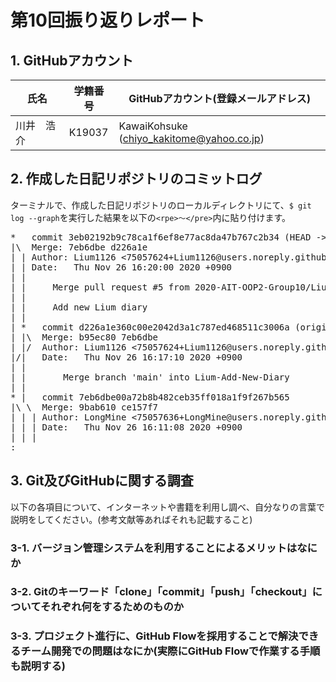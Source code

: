 # 第10回振り返りレポート

## 1. GitHubアカウント

| 氏名           | 学籍番号    | GitHubアカウント(登録メールアドレス) |
| -------------- | ----------- | -------------------------------------- |
| 川井　浩介     | K19037      | KawaiKohsuke (chiyo_kakitome@yahoo.co.jp) |

## 2. 作成した日記リポジトリのコミットログ

ターミナルで、作成した日記リポジトリのローカルディレクトリにて、`$ git log --graph`を実行した結果を以下の`<rpe>〜</pre>`内に貼り付けます。

<pre>
*   commit 3eb02192b9c78ca1f6ef8e77ac8da47b767c2b34 (HEAD -> main, origin/main, origin/HEAD)
|\  Merge: 7eb6dbe d226a1e
| | Author: Lium1126 <75057624+Lium1126@users.noreply.github.com>
| | Date:   Thu Nov 26 16:20:00 2020 +0900
| | 
| |     Merge pull request #5 from 2020-AIT-OOP2-Group10/Lium-Add-New-Diary
| |     
| |     Add new Lium diary
| |   
| *   commit d226a1e360c00e2042d3a1c787ed468511c3006a (origin/Lium-Add-New-Diary)
| |\  Merge: b95ec80 7eb6dbe
| |/  Author: Lium1126 <75057624+Lium1126@users.noreply.github.com>
|/|   Date:   Thu Nov 26 16:17:10 2020 +0900
| |   
| |       Merge branch 'main' into Lium-Add-New-Diary
| |   
* |   commit 7eb6dbe00a72b8b482ceb35ff018a1f9f267b565
|\ \  Merge: 9bab610 ce157f7
| | | Author: LongMine <75057636+LongMine@users.noreply.github.com>
| | | Date:   Thu Nov 26 16:11:08 2020 +0900
| | | 
:
</pre>


## 3. Git及びGitHubに関する調査

以下の各項目について、インターネットや書籍を利用し調べ、自分なりの言葉で説明をしてください。(参考文献等あればそれも記載すること)

### 3-1. バージョン管理システムを利用することによるメリットはなにか



### 3-2. Gitのキーワード「clone」「commit」「push」「checkout」についてそれぞれ何をするためのものか



### 3-3. プロジェクト進行に、GitHub Flowを採用することで解決できるチーム開発での問題はなにか(実際にGitHub Flowで作業する手順も説明する)